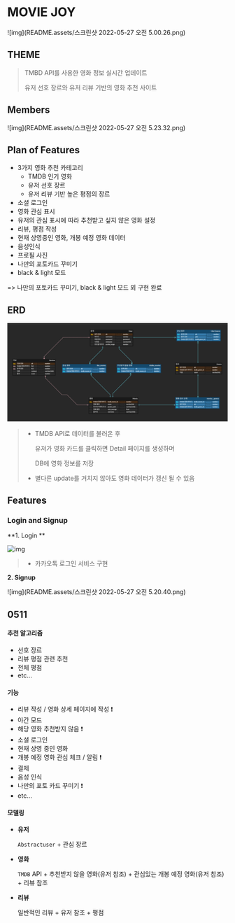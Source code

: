 # MOVIE JOY

![img](README.assets/스크린샷 2022-05-27 오전 5.00.26.png)



## THEME

> TMBD API를 사용한 영화 정보 실시간 업데이트
>
> 유저 선호 장르와 유저 리뷰 기반의 영화 추천 사이트



## Members

![img](README.assets/스크린샷 2022-05-27 오전 5.23.32.png)



##	Plan of Features

* 3가지 영화 추천 카테고리
  * TMDB 인기 영화
  * 유저 선호 장르
  * 유저 리뷰 기반 높은 평점의 장르
* 소셜 로그인 
* 영화 관심 표시
* 유저의 관심 표시에 따라 추천받고 싶지 않은 영화 설정
* 리뷰, 평점 작성
* 현재 상영중인 영화, 개봉 예정 영화 데이터
* 음성인식
* 프로필 사진 
* 나만의 포토카드 꾸미기
* black & light 모드

=> 나만의 포토카드 꾸미기, black & light 모드 외 구현 완료



## ERD

![img](README.assets/unknown-3595980.png)

> * TMDB API로 데이터를 불러온 후 
>
>   유저가 영화 카드를 클릭하면 Detail 페이지를 생성하며 
>
>   DB에 영화 정보를 저장
>
> * 별다른 update를 거치지 않아도 영화 데이터가 갱신 될 수 있음



## Features

### Login and Signup

**1. Login **

![img](README.assets/login.png)

> * 카카오톡 로그인 서비스 구현

**2. Signup**

![img](README.assets/스크린샷 2022-05-27 오전 5.20.40.png)





## 0511

#### 추천 알고리즘

- 선호 장르
- 리뷰 평점 관련 추천
- 전체 평점
- etc...

#### 기능

- 리뷰 작성 / 영화 상세 페이지에 작성 :exclamation:
- 야간 모드
- 해당 영화 추천받지 않음 :exclamation:
- 소셜 로그인
- 현재 상영 중인 영화
- 개봉 예정 영화 관심 체크 / 알림 :exclamation:
- 결제
- 음성 인식
- 나만의 포토 카드 꾸미기 :exclamation:
- etc...

#### 모델링

- **유저**

  `Abstractuser` + 관심 장르 

- **영화**

  `TMDB` API + 추천받지 않을 영화(유저 참조) + 관심있는 개봉 예정 영화(유저 참조) + 리뷰 참조

- **리뷰**

  일반적인 리뷰 + 유저 참조 + 평점 

